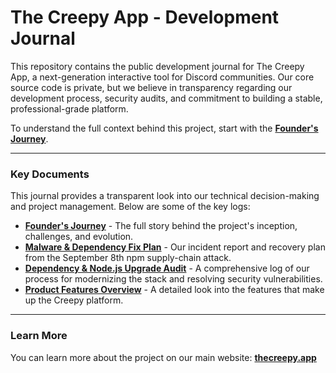 # The Creepy App - Development Journal

This repository contains the public development journal for The Creepy App, a next-generation interactive tool for Discord communities. Our core source code is private, but we believe in transparency regarding our development process, security audits, and commitment to building a stable, professional-grade platform.

To understand the full context behind this project, start with the **[Founder's Journey](./FOUNDERS_JOURNEY.md)**.

---

### Key Documents

This journal provides a transparent look into our technical decision-making and project management. Below are some of the key logs:

*   **[Founder's Journey](./FOUNDERS_JOURNEY.md)** - The full story behind the project's inception, challenges, and evolution.
*   **[Malware & Dependency Fix Plan](./malware_fix.md)** - Our incident report and recovery plan from the September 8th npm supply-chain attack.
*   **[Dependency & Node.js Upgrade Audit](./dependency_audit.md)** - A comprehensive log of our process for modernizing the stack and resolving security vulnerabilities.
*   **[Product Features Overview](./features.md)** - A detailed look into the features that make up the Creepy platform.

---

### Learn More

You can learn more about the project on our main website: **[thecreepy.app](https://thecreepy.app)**
